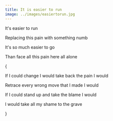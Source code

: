 ```yaml
---
title: It is easier to run
image: ../images/easiertorun.jpg
---
```


It's easier to run

Replacing this pain with something numb

It's so much easier to go

Than face all this pain here all alone


\{

If I could change I would take back the pain I would

Retrace every wrong move that I made I would

If I could stand up and take the blame I would

I would take all my shame to the grave

\}

